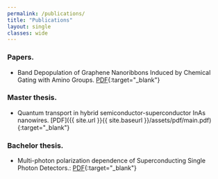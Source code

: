 ```yaml
---
permalink: /publications/
title: "Publications"
layout: single
classes: wide
---
```

### Papers.
* Band Depopulation of Graphene Nanoribbons Induced by Chemical Gating with Amino Groups. [PDF](https://pubs.acs.org/doi/10.1021/acsnano.9b08162){:target="_blank"}

### Master thesis.
* Quantum transport in hybrid semiconductor-superconductor InAs nanowires. [PDF]({{ site.url }}{{ site.baseurl }}/assets/pdf/main.pdf){:target="_blank"}

### Bachelor thesis.
* Multi-photon polarization dependence of Superconducting Single Photon Detectors.: [PDF](https://openaccess.leidenuniv.nl/bitstream/handle/1887/50823/Thesis%20Jaime%20Saez.pdf?sequence=1){:target="_blank"}